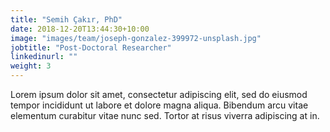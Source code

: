 ```yaml
---
title: "Semih Çakır, PhD"
date: 2018-12-20T13:44:30+10:00
image: "images/team/joseph-gonzalez-399972-unsplash.jpg"
jobtitle: "Post-Doctoral Researcher"
linkedinurl: ""
weight: 3
---
```


Lorem ipsum dolor sit amet, consectetur adipiscing elit, sed do eiusmod tempor incididunt ut labore et dolore magna aliqua. Bibendum arcu vitae elementum curabitur vitae nunc sed. Tortor at risus viverra adipiscing at in.
